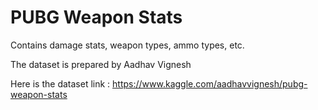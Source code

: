 # PUBG Weapon Stats
Contains damage stats, weapon types, ammo types, etc.

The dataset is prepared by Aadhav Vignesh

Here is the dataset link : https://www.kaggle.com/aadhavvignesh/pubg-weapon-stats
